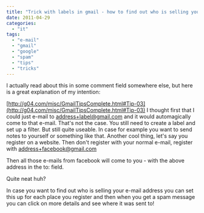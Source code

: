 ```yaml
---
title: "Trick with labels in gmail - how to find out who is selling your e-mail address"
date: 2011-04-29
categories: 
  - "it"
tags: 
  - "e-mail"
  - "gmail"
  - "google"
  - "spam"
  - "tips"
  - "tricks"
---
```


I actually read about this in some comment field somewhere else, but here is a great explanation of my intention:

[http://g04.com/misc/GmailTipsComplete.html#Tip-03](http://g04.com/misc/GmailTipsComplete.html#Tip-03) I thought first that I could just e-mail to address+label@gmail.com and it would automagically come to that e-mail. That's not the case. You still need to create a label and set up a filter. But still quite useable. In case for example you want to send notes to yourself or something like that. Another cool thing, let's say you register on a website. Then don't register with your normal e-mail, register with address+facebook@gmail.com

Then all those e-mails from facebook will come to you - with the above address in the to: field.

Quite neat huh?

In case you want to find out who is selling your e-mail address you can set this up for each place you register and then when you get a spam message you can click on more details and see where it was sent to!
